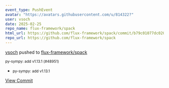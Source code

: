 ```yaml
---
event_type: PushEvent
avatar: "https://avatars.githubusercontent.com/u/814322?"
user: vsoch
date: 2025-02-25
repo_name: flux-framework/spack
html_url: https://github.com/flux-framework/spack/commit/b79c01077dc020e9a0325651c14a18bd93d71b8a
repo_url: https://github.com/flux-framework/spack
---
```


<a href='https://github.com/vsoch' target='_blank'>vsoch</a> pushed to <a href='https://github.com/flux-framework/spack' target='_blank'>flux-framework/spack</a>

<small>py-sympy: add v1.13.1 (#48951)

* py-sympy: add v1.13.1</small>

<a href='https://github.com/flux-framework/spack/commit/b79c01077dc020e9a0325651c14a18bd93d71b8a' target='_blank'>View Commit</a>